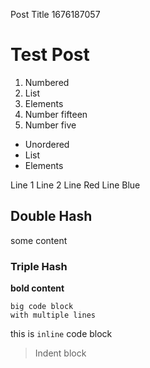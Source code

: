 Post Title
1676187057
# Test Post

1. Numbered
2. List
3. Elements
4. Number fifteen
5. Number five

- Unordered
- List
- Elements

Line 1
Line 2
Line Red
Line Blue

## Double Hash

some content

### Triple Hash

**bold content**

```
big code block
with multiple lines
```

this is `inline` code block

> Indent block
